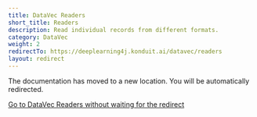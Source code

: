 ```yaml
---
title: DataVec Readers
short_title: Readers
description: Read individual records from different formats.
category: DataVec
weight: 2
redirectTo: https://deeplearning4j.konduit.ai/datavec/readers
layout: redirect
---
```


The documentation has moved to a new location. You will be automatically redirected.
            
[Go to DataVec Readers without waiting for the redirect](https://deeplearning4j.konduit.ai/datavec/readers)

        
